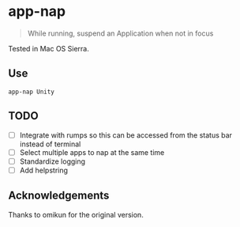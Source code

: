 # app-nap

> While running, suspend an Application when not in focus

Tested in Mac OS Sierra.

## Use

```
app-nap Unity
```

## TODO

- [ ] Integrate with rumps so this can be accessed from the status bar instead of terminal
- [ ] Select multiple apps to nap at the same time
- [ ] Standardize logging
- [ ] Add helpstring

## Acknowledgements

Thanks to omikun for the original version.
